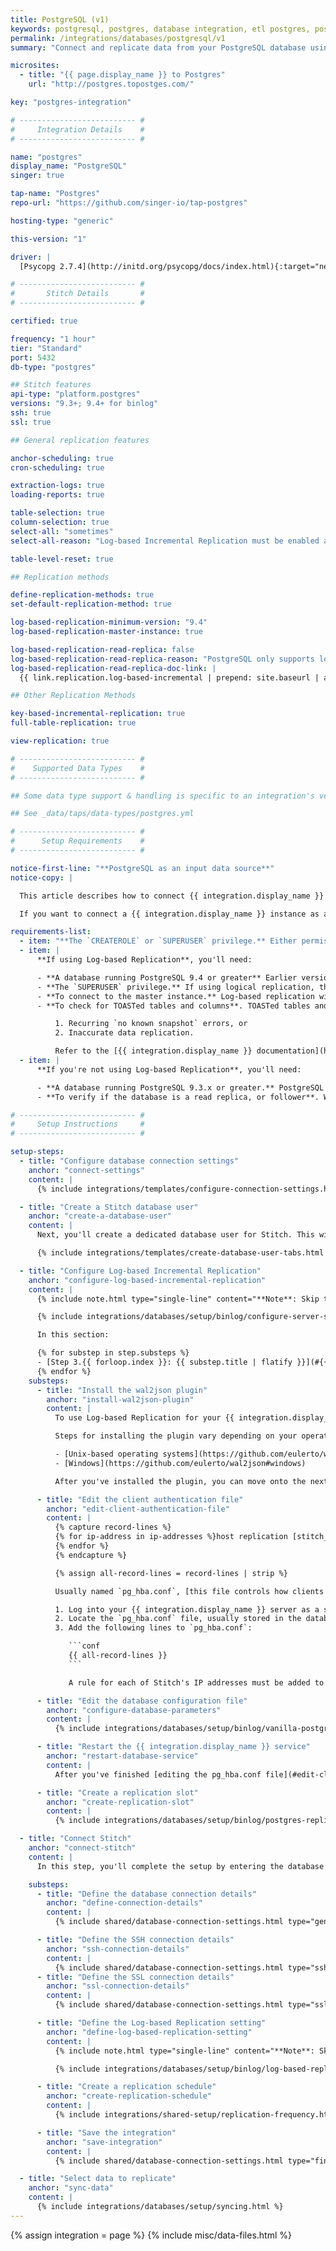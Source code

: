 ```yaml
---
title: PostgreSQL (v1)
keywords: postgresql, postgres, database integration, etl postgres, postgres etl, postgresql etl, etl
permalink: /integrations/databases/postgresql/v1
summary: "Connect and replicate data from your PostgreSQL database using Stitch's PostgreSQL integration."

microsites:
  - title: "{{ page.display_name }} to Postgres"
    url: "http://postgres.topostges.com/"

key: "postgres-integration"

# -------------------------- #
#     Integration Details    #
# -------------------------- #

name: "postgres"
display_name: "PostgreSQL"
singer: true

tap-name: "Postgres"
repo-url: "https://github.com/singer-io/tap-postgres"

hosting-type: "generic"

this-version: "1"

driver: |
  [Psycopg 2.7.4](http://initd.org/psycopg/docs/index.html){:target="new"}

# -------------------------- #
#       Stitch Details       #
# -------------------------- #

certified: true

frequency: "1 hour"
tier: "Standard"
port: 5432
db-type: "postgres"

## Stitch features
api-type: "platform.postgres"
versions: "9.3+; 9.4+ for binlog"
ssh: true
ssl: true

## General replication features

anchor-scheduling: true
cron-scheduling: true

extraction-logs: true
loading-reports: true

table-selection: true
column-selection: true
select-all: "sometimes"
select-all-reason: "Log-based Incremental Replication must be enabled and set as the default Replication Method to use the Select All feature."

table-level-reset: true

## Replication methods

define-replication-methods: true
set-default-replication-method: true

log-based-replication-minimum-version: "9.4"
log-based-replication-master-instance: true

log-based-replication-read-replica: false
log-based-replication-read-replica-reason: "PostgreSQL only supports logical replication on master instances."
log-based-replication-read-replica-doc-link: |
  {{ link.replication.log-based-incremental | prepend: site.baseurl | append: "#limitation-7--only-supports-master-instances-postgresql" }}

## Other Replication Methods

key-based-incremental-replication: true
full-table-replication: true

view-replication: true

# -------------------------- #
#    Supported Data Types    #
# -------------------------- #

## Some data type support & handling is specific to an integration's version.

## See _data/taps/data-types/postgres.yml

# -------------------------- #
#      Setup Requirements    #
# -------------------------- #

notice-first-line: "**PostgreSQL as an input data source**"
notice-copy: |

  This article describes how to connect {{ integration.display_name }} **as an input data source.**

  If you want to connect a {{ integration.display_name }} instance as a **destination**, refer to the [Connecting a Self-Hosted {{ integration.display_name }} Destination guide]({{ link.destinations.setup.self-hosted-postgres | prepend: site.baseurl }}).

requirements-list:
  - item: "**The `CREATEROLE` or `SUPERUSER` privilege.** Either permission is required to create a database user for Stitch."
  - item: |
      **If using Log-based Replication**, you'll need:

      - **A database running PostgreSQL 9.4 or greater** Earlier versions of PostgreSQL do not include logical replication functionality, which is required for Log-based Replication.
      - **The `SUPERUSER` privilege.** If using logical replication, this is required to define the appropriate server settings.
      - **To connect to the master instance.** Log-based replication will only work on master instances due to a feature gap in PostgreSQL 10. [Based on their forums](https://commitfest.postgresql.org/12/788/){:target="new"}, PostgreSQL is working on adding support for using logical replication on a read replica to a future version.
      - **To check for TOASTed tables and columns**. TOASTed tables and columns in your {{ integration.display_name }} database can cause the following issues when using Log-Based Replication:

          1. Recurring `no known snapshot` errors, or 
          2. Inaccurate data replication. 

          Refer to the [{{ integration.display_name }} documentation](https://www.postgresql.org/docs/9.5/storage-toast.html){:target="new"} for more information on what TOAST is and how to identify TOASTed tables and columns in your database.
  - item: |
      **If you're not using Log-based Replication**, you'll need:

      - **A database running PostgreSQL 9.3.x or greater.** PostgreSQL 9.3.x is the minimum version Stitch supports for PostgreSQL integrations.
      - **To verify if the database is a read replica, or follower**. While we always recommend connecting a replica over a production database, this also means you may need to verify some of its settings - specifically the `max_standby_streaming_delay` and `max_standby_archive_delay` settings - before connecting it to Stitch. We recommend setting these parameters to 8-12 hours for an initial replication job, and then decreasing them afterwards.

# -------------------------- #
#     Setup Instructions     #
# -------------------------- #

setup-steps:
  - title: "Configure database connection settings"
    anchor: "connect-settings"
    content: |
      {% include integrations/templates/configure-connection-settings.html %}

  - title: "Create a Stitch database user"
    anchor: "create-a-database-user"
    content: |
      Next, you'll create a dedicated database user for Stitch. This will ensure Stitch is visible in any logs or audits, and allow you to maintain your privilege hierarchy.

      {% include integrations/templates/create-database-user-tabs.html %}

  - title: "Configure Log-based Incremental Replication"
    anchor: "configure-log-based-incremental-replication"
    content: |
      {% include note.html type="single-line" content="**Note**: Skip this step if you're not planning to use Log-based Incremental Replication. [Click to skip ahead](#connect-stitch)." %}

      {% include integrations/databases/setup/binlog/configure-server-settings-intro.html %}

      In this section:

      {% for substep in step.substeps %}
      - [Step 3.{{ forloop.index }}: {{ substep.title | flatify }}](#{{ substep.anchor }})
      {% endfor %}
    substeps:
      - title: "Install the wal2json plugin"
        anchor: "install-wal2json-plugin"
        content: |
          To use Log-based Replication for your {{ integration.display_name }} integration, you must install the [wal2json](https://github.com/eulerto/wal2json){:target="new"} plugin. The wal2json plugin outputs JSON objects for logical decoding, which Stitch then uses to perform Log-based Replication.

          Steps for installing the plugin vary depending on your operating system. Instructions for each operating system type are in the wal2json's GitHub repository:

          - [Unix-based operating systems](https://github.com/eulerto/wal2json#unix-based-operating-systems)
          - [Windows](https://github.com/eulerto/wal2json#windows)

          After you've installed the plugin, you can move onto the next step.

      - title: "Edit the client authentication file"
        anchor: "edit-client-authentication-file"
        content: |
          {% capture record-lines %}
          {% for ip-address in ip-addresses %}host replication [stitch_username] {{ ip-address.ip | strip }} md5
          {% endfor %}
          {% endcapture %}

          {% assign all-record-lines = record-lines | strip %}

          Usually named `pg_hba.conf`, [this file controls how clients authenticate to the {{ integration.display_name }} database](https://www.postgresql.org/docs/9.4/static/auth-pg-hba-conf.html){:target="new"}. To ensure Stitch can read the output from the wal2json plugin, you'll need to add replication connection rules to this file. These rules translate to _"Allow the Stitch user from this IP address to perform replication on all the databases it has access to."_

          1. Log into your {{ integration.display_name }} server as a superuser.
          2. Locate the `pg_hba.conf` file, usually stored in the database cluster's data directory. You can also locate this file by checking the value of the `hba_file` server parameter.
          3. Add the following lines to `pg_hba.conf`:

             ```conf
             {{ all-record-lines }}
             ```

             A rule for each of Stitch's IP addresses must be added to `pg_hba.conf`. As Stitch can use any one of these IP addresses to connect during the extraction process, each of them must have their own replication connection rule.

      - title: "Edit the database configuration file"
        anchor: "configure-database-parameters"
        content: |
          {% include integrations/databases/setup/binlog/vanilla-postgres.html %}

      - title: "Restart the {{ integration.display_name }} service"
        anchor: "restart-database-service"
        content: |
          After you've finished [editing the pg_hba.conf file](#edit-client-authentication-file) and [configuring the database settings](#configure-database-parameters), restart your {{ integration.display_name }} service to ensure the changes take effect.

      - title: "Create a replication slot"
        anchor: "create-replication-slot"
        content: |
          {% include integrations/databases/setup/binlog/postgres-replication-slot.html %}

  - title: "Connect Stitch"
    anchor: "connect-stitch"
    content: |
      In this step, you'll complete the setup by entering the database's connection details and defining replication settings in Stitch.

    substeps:
      - title: "Define the database connection details"
        anchor: "define-connection-details"
        content: |
          {% include shared/database-connection-settings.html type="general" %}

      - title: "Define the SSH connection details"
        anchor: "ssh-connection-details"
        content: |
          {% include shared/database-connection-settings.html type="ssh" %}
      - title: "Define the SSL connection details"
        anchor: "ssl-connection-details"
        content: |
          {% include shared/database-connection-settings.html type="ssl" %}

      - title: "Define the Log-based Replication setting"
        anchor: "define-log-based-replication-setting"
        content: |
          {% include note.html type="single-line" content="**Note**: Skip this step if you're not planning to use Log-based Incremental Replication. [Click to skip ahead](#create-replication-schedule)." %}

          {% include integrations/databases/setup/binlog/log-based-replication-default-setting.html %}

      - title: "Create a replication schedule"
        anchor: "create-replication-schedule"
        content: |
          {% include integrations/shared-setup/replication-frequency.html %}

      - title: "Save the integration"
        anchor: "save-integration"
        content: |
          {% include shared/database-connection-settings.html type="finish-up" %}

  - title: "Select data to replicate"
    anchor: "sync-data"
    content: |
      {% include integrations/databases/setup/syncing.html %}
---
```

{% assign integration = page %}
{% include misc/data-files.html %}